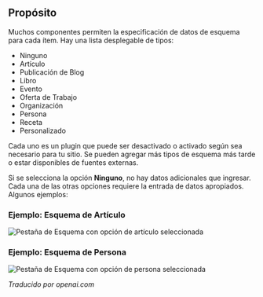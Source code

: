 <!-- Filename: Help4.x:Edit_Schema  / Display title: Modifier le Schéma -->

## Propósito

Muchos componentes permiten la especificación de datos de esquema para cada ítem. Hay una lista desplegable de tipos:

* Ninguno
* Artículo
* Publicación de Blog
* Libro
* Evento
* Oferta de Trabajo
* Organización
* Persona
* Receta
* Personalizado

Cada uno es un plugin que puede ser desactivado o activado según sea necesario para tu sitio. Se pueden agregar más tipos de esquema más tarde o estar disponibles de fuentes externas.

Si se selecciona la opción **Ninguno**, no hay datos adicionales que ingresar. Cada una de las otras opciones requiere la entrada de datos apropiados. Algunos ejemplos:

### Ejemplo: Esquema de Artículo

![Pestaña de Esquema con opción de artículo seleccionada](../../../es/images/common-elements/articles-edit-schema-tab-article.png)

### Ejemplo: Esquema de Persona

![Pestaña de Esquema con opción de persona seleccionada](../../../es/images/common-elements/articles-edit-schema-tab-person.png)


*Traducido por openai.com*

